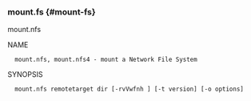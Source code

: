 ### mount.fs {#mount-fs}

mount.nfs

NAME

      mount.nfs, mount.nfs4 - mount a Network File System

SYNOPSIS

      mount.nfs remotetarget dir [-rvVwfnh ] [-t version] [-o options]